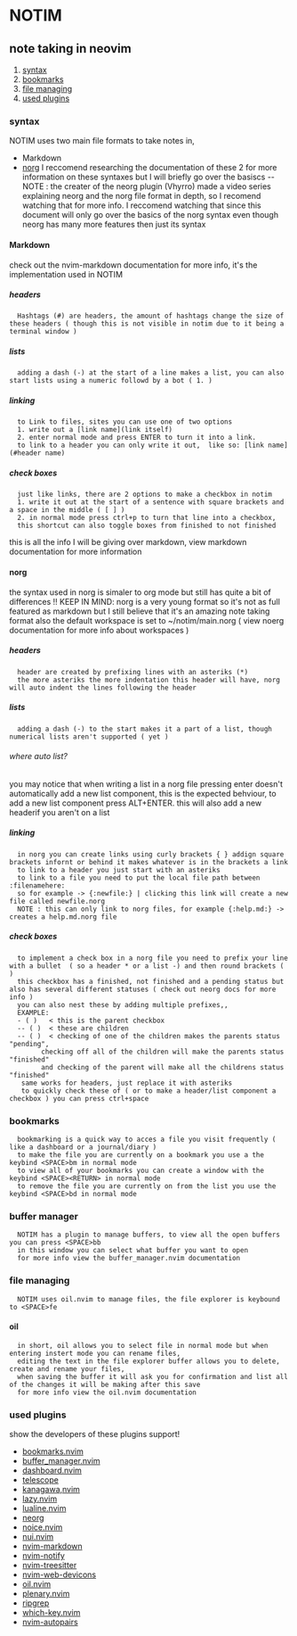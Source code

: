 # NOTIM
## note taking in neovim
1. [syntax](#syntax)
2. [bookmarks](#bookmarks)
3. [file managing](#file-managing)
4. [used plugins](#used-plugins)
### syntax
   NOTIM uses two main file formats to take notes in, 
   - Markdown
   - [norg](https://github.com/nvim-neorg/neorg)
   I reccomend researching the documentation of these 2 for more information on these syntaxes but I will briefly go over the basiscs
   --NOTE : the creater of the neorg plugin (Vhyrro) made a video series explaining neorg and the norg file format in depth, so I recomend watching that for more info.
	    I reccomend watching that since this document will only go over the basics of the norg syntax even though neorg has many more features then just its syntax
#### Markdown
   check out the nvim-markdown documentation for more info, it's the implementation used in NOTIM
##### headers
      Hashtags (#) are headers, the amount of hashtags change the size of these headers ( though this is not visible in notim due to it being a terminal window )
##### lists
      adding a dash (-) at the start of a line makes a list, you can also start lists using a numeric followd by a bot ( 1. )
##### linking
      to Link to files, sites you can use one of two options
      1. write out a [link name](link itself)
      2. enter normal mode and press ENTER to turn it into a link.
      to link to a header you can only write it out,  like so: [link name](#header name)
##### check boxes
      just like links, there are 2 options to make a checkbox in notim
      1. write it out at the start of a sentence with square brackets and a space in the middle ( [ ] ) 
      2. in normal mode press ctrl+p to turn that line into a checkbox,
      this shortcut can also toggle boxes from finished to not finished
   this is all the info I will be giving over markdown, view markdown documentation for more information
#### norg
   the syntax used in norg is simaler to org mode but still has quite a bit of differences
   !! KEEP IN MIND: norg is a very young format so it's not as full featured as markdown but I still believe that it's an amazing note taking format
   also the default workspace is set to ~/notim/main.norg ( view noerg documentation for more info about workspaces )
##### headers
      header are created by prefixing lines with an asteriks (*)
      the more asteriks the more indentation this header will have, norg will auto indent the lines following the header
##### lists
      adding a dash (-) to the start makes it a part of a list, though numerical lists aren't supported ( yet )
###### where auto list?
   you may notice that when writing a list in a norg file pressing enter doesn't automatically add a new list component, this is the expected behviour, to add a new list component press ALT+ENTER.
   this will also add a new headerif you aren't on a list
##### linking
      in norg you can create links using curly brackets { } addign square brackets infornt or behind it makes whatever is in the brackets a link
      to link to a header you just start with an asteriks
      to link to a file you need to put the local file path between :filenamehere:
      so for example -> {:newfile:} | clicking this link will create a new file called newfile.norg 
      NOTE : this can only link to norg files, for example {:help.md:} -> creates a help.md.norg file
##### check boxes
      to implement a check box in a norg file you need to prefix your line with a bullet  ( so a header * or a list -) and then round brackets ( )
      this checkbox has a finished, not finished and a pending status but also has several different statuses ( check out neorg docs for more info )
      you can also nest these by adding multiple prefixes,,
      EXAMPLE:
      - ( )   < this is the parent checkbox
      -- ( )  < these are children
      -- ( )  < checking of one of the children makes the parents status "pending", 
	        checking off all of the children will make the parents status "finished" 
	        and checking of the parent will make all the childrens status "finished"
       same works for headers, just replace it with asteriks
       to quickly check these of ( or to make a header/list component a checkbox ) you can press ctrl+space
### bookmarks
      bookmarking is a quick way to acces a file you visit frequently ( like a dashboard or a journal/diary ) 
      to make the file you are currently on a bookmark you use a the keybind <SPACE>bm in normal mode
      to view all of your bookmarks you can create a window with the keybind <SPACE><RETURN> in normal mode
      to remove the file you are currently on from the list you use the keybind <SPACE>bd in normal mode 
### buffer manager
      NOTIM has a plugin to manage buffers, to view all the open buffers you can press <SPACE>bb 
      in this window you can select what buffer you want to open 
      for more info view the buffer_manager.nvim documentation
### file managing
      NOTIM uses oil.nvim to manage files, the file explorer is keybound to <SPACE>fe 
#### oil 
      in short, oil allows you to select file in normal mode but when entering instert mode you can rename files, 
      editing the text in the file explorer buffer allows you to delete, create and rename your files,
      when saving the buffer it will ask you for confirmation and list all of the changes it will be making after this save
      for more info view the oil.nvim documentation
### used plugins
   show the developers of these plugins support!
   - [bookmarks.nvim](https://github.com/crusj/bookmarks.nvim)
   - [buffer_manager.nvim](https://github.com/j-morano/buffer_manager.nvim)
   - [dashboard.nvim](https://github.com/nvimdev/dashboard-nvim)
   - [telescope](https://github.com/nvim-telescope/telescope.nvim)
   - [kanagawa,nvim](https://github.com/rebelot/kanagawa.nvim)
   - [lazy.nvim](https://github.com/folke/lazy.nvim)
   - [lualine.nvim](https://github.com/nvim-lualine/lualine.nvim)
   - [neorg](https://github.com/nvim-neorg/neorg)
   - [noice.nvim](https://github.com/folke/noice.nvim)
   - [nui.nvim](https://github.com/MunifTanjim/nui.nvim)
   - [nvim-markdown](https://github.com/ixru/nvim-markdown)
   - [nvim-notify](https://github.com/rcarriga/nvim-notify)
   - [nvim-treesitter](https://github.com/nvim-treesitter/nvim-treesitter)
   - [nvim-web-devicons](https://github.com/nvim-tree/nvim-web-devicons)
   - [oil.nvim](https://github.com/stevearc/oil.nvim)
   - [plenary.nvim](https://github.com/nvim-lua/plenary.nvim)
   - [ripgrep](https://github.com/rinx/nvim-ripgrep)
   - [which-key.nvim](https://github.com/folke/which-key.nvim)
   - [nvim-autopairs](https://github.com/windwp/nvim-autopairs)
